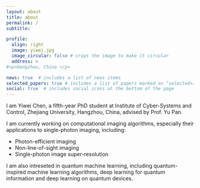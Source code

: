 ```yaml
---
layout: about
title: about
permalink: /
subtitle: 

profile:
  align: right
  image: yiwei.jpg
  image_circular: false # crops the image to make it circular
  address: > 
#<p>Hangzhou, China </p>    

news: true  # includes a list of news items
selected_papers: true # includes a list of papers marked as "selected={true}"
social: true  # includes social icons at the bottom of the page
---
```


I am Yiwei Chen, a fifth-year PhD student at Institute of Cyber-Systems and Control, Zhejiang University, Hangzhou, China, advised by Prof. Yu Pan. 

I am currently working on computational imaging algorithms, especially their applications to single-photon imaging, including:
- Photon-efficient imaging
- Non-line-of-sight imaging
- Single-photon image super-resolution

I am also intreseted in quantum machine learning, including quantum-inspired machine learning algorithms, deep learning for quantum information and deep learning on quantum devices.